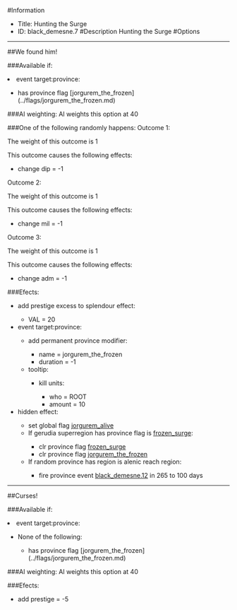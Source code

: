 #Information
 - Title: Hunting the Surge
 - ID: black_demesne.7
#Description
Hunting the Surge
#Options

___
##We found him!

###Available if:
<li>event target:province:</li><ul><li>has province flag [jorgurem_the_frozen](../flags/jorgurem_the_frozen.md)</li></ul>

###AI weighting:
AI weights this option at 40


###One of the following randomly happens:
Outcome 1:

The weight of this outcome is 1

This outcome causes the following effects:<ul><li>change dip = -1</li></ul>
Outcome 2:

The weight of this outcome is 1

This outcome causes the following effects:<ul><li>change mil = -1</li></ul>
Outcome 3:

The weight of this outcome is 1

This outcome causes the following effects:<ul><li>change adm = -1</li></ul>

###Efects:<ul><li>add prestige excess to splendour effect:</li><ul><li>VAL = 20</li></ul><li>event target:province:</li><ul><li>add permanent province modifier:</li><ul><li>name = jorgurem_the_frozen</li><li>duration = -1</li></ul><li>tooltip:</li><ul><li>kill units:</li><ul><li>who = ROOT</li><li>amount = 10</li></ul></ul></ul><li>hidden effect:</li><ul><li>set global flag [jorgurem_alive](../flags/jorgurem_alive.md)</li><li>If gerudia superregion has province flag is [frozen_surge](../flags/frozen_surge.md):</li><ul><li>clr province flag [frozen_surge](../flags/frozen_surge.md)</li><li>clr province flag [jorgurem_the_frozen](../flags/jorgurem_the_frozen.md)</li></ul><li>If random province has region is alenic reach region:</li><ul><li>fire province event [black_demesne.12](black_demesne.12_slug) in 265 to 100 days</li></ul></ul></ul>

___
##Curses!

###Available if:
<li>event target:province:</li><ul><li>None of the following:</li><ul><li>has province flag [jorgurem_the_frozen](../flags/jorgurem_the_frozen.md)</li></ul></ul>

###AI weighting:
AI weights this option at 40


###Efects:<ul><li>add prestige = -5</li></ul>
